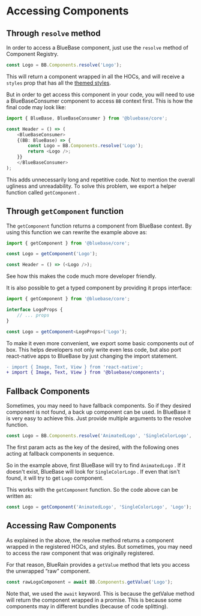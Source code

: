 # Accessing Components

## Through `resolve` method

In order to access a BlueBase component, just use the `resolve` method of Component Registry.

```typescript
const Logo = BB.Components.resolve('Logo');
```

This will return a component wrapped in all the HOCs, and will receive a `styles` prop that has all the [themed styles](../themes/customise-components.md).

But in order to get access this component in your code, you will need to use a BlueBaseConsumer component to access `BB` context first. This is how the final code may look like:

```typescript
import { BlueBase, BlueBaseConsumer } from '@bluebase/core';

const Header = () => (
    <BlueBaseConsumer>
    {(BB: BlueBase) => {
        const Logo = BB.Components.resolve('Logo');
        return <Logo />;
    }}
    </BlueBaseConsumer>
);
```

This adds unnecessarily long and repetitive code. Not to mention the overall ugliness and unreadability. To solve this problem, we export a helper function called `getComponent` .

## Through `getComponent` function

The `getComponent` function returns a component from BlueBase context. By using this function we can rewrite the example above as:

```typescript
import { getComponent } from '@bluebase/core';

const Logo = getComponent('Logo');

const Header = () => (<Logo />);
```

See how this makes the code much more developer friendly.

It is also possible to get a typed component by providing it props interface:&#x20;

```typescript
import { getComponent } from '@bluebase/core';

interface LogoProps {
    // ... props
}

const Logo = getComponent<LogoProps>('Logo');
```

To make it even more convenient, we export some basic components out of box. This helps developers not only write even less code, but also port react-native apps to BlueBase by just changing the import statement.

```diff
- import { Image, Text, View } from 'react-native';
+ import { Image, Text, View } from '@bluebase/components';
```

## Fallback Components

Sometimes, you may need to have fallback components. So if they desired component is not found, a back up component can be used. In BlueBase it is very easy to achieve this. Just provide multiple arguments to the resolve function.&#x20;

```typescript
const Logo = BB.Components.resolve('AnimatedLogo', 'SingleColorLogo', 'Logo');
```

The first param acts as the key of the desired, with the following ones acting at fallback components in sequence.

So in the example above, first BlueBase will try to find `AnimatedLogo` . If it doesn't exist, BlueBase will look for `SingleColorLogo` . If even that isn't found, it will try to get `Logo` component.

This works with the `getComponent` function. So the code above can be written as:

```typescript
const Logo = getComponent('AnimatedLogo', 'SingleColorLogo', 'Logo');
```

## Accessing Raw Components

As explained in the above, the resolve method returns a component wrapped in the registered HOCs, and styles. But sometimes, you may need to access the raw component that was originally registered.

For that reason, BlueRain provides a `getValue` method that lets you access the unwrapped “raw” component.

```typescript
const rawLogoComponent = await BB.Components.getValue('Logo');
```

Note that, we used the `await` keyword. This is because the getValue method will return the component wrapped in a promise. This is because some components may in different bundles (because of code splitting).
